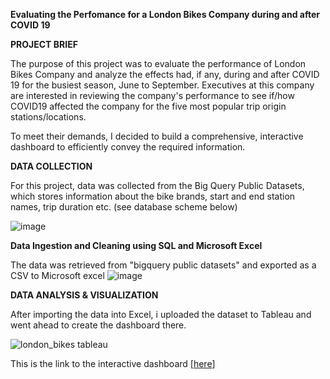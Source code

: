 **Evaluating the Perfomance for a London Bikes Company during and after COVID 19**

**PROJECT BRIEF**

The purpose of this project was to evaluate the performance of London Bikes Company and analyze the effects had, if any, during and after COVID 19 for the busiest season, June to September. Executives at this company are interested in reviewing the company's performance to see if/how COVID19 affected the company for the five most popular trip origin stations/locations. 

To meet their demands, I decided to build a comprehensive, interactive dashboard to efficiently convey the required information.


**DATA COLLECTION**

For this project, data was collected from the Big Query Public Datasets, which stores information about the bike brands, start and end station names, trip duration etc. (see database scheme below)

![image](https://github.com/cezekwem/portfolio/assets/135195102/7fda08aa-4fd2-471b-8747-63b7df104e16)

**Data Ingestion and Cleaning using SQL and Microsoft Excel**

The data was retrieved from "bigquery public datasets" and exported as a CSV to Microsoft excel
![image](https://github.com/cezekwem/portfolio/assets/135195102/c3a0b843-c431-454c-9f78-04f80fdb3e5d)

**DATA ANALYSIS & VISUALIZATION**

After importing the data into Excel, i uploaded the dataset to Tableau and went ahead to create the dashboard there. 

![london_bikes tableau ](https://github.com/cezekwem/portfolio/assets/135195102/47465c07-3264-4b55-86ee-a709f85ea35e)

This is the link to the interactive dashboard [[here](https://public.tableau.com/app/profile/chiugo/viz/Londonbicyclehires/Dashboard1)] 
